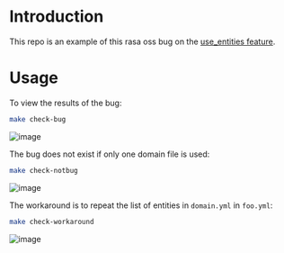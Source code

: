 # Introduction

This repo is an example of this rasa oss bug on the [use_entities feature](https://github.com/RasaHQ/rasa/issues/10137).

# Usage

To view the results of the bug:

```bash
make check-bug
```

![image](https://user-images.githubusercontent.com/2398765/141085389-c86fea0b-f8b4-4195-bd7a-7469961a72f5.png)


The bug does not exist if only one domain file is used:

```bash
make check-notbug
```
![image](https://user-images.githubusercontent.com/2398765/141085469-a6f27295-45e3-4bda-8d0a-34fd1bf4d875.png)


The workaround is to repeat the list of entities in `domain.yml` in `foo.yml`:

```bash
make check-workaround
```

![image](https://user-images.githubusercontent.com/2398765/141085508-33252549-ac7d-406d-a5b5-6e9d84f44ea1.png)
